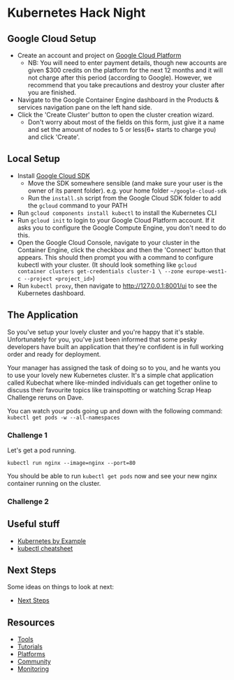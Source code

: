 # Kubernetes Hack Night

## Google Cloud Setup

* Create an account and project on [Google Cloud Platform](https://cloud.google.com/)
  * NB: You will need to enter payment details, though new accounts are given $300 credits on the platform for the next 12 months and it will not charge after this period (according to Google). However, we recommend that you take precautions and destroy your cluster after you are finished.
* Navigate to the Google Container Engine dashboard in the Products & services navigation pane on the left hand side.
* Click the 'Create Cluster' button to open the cluster creation wizard.
  * Don't worry about most of the fields on this form, just give it a name and set the amount of nodes to 5 or less(6+ starts to charge you) and click 'Create'.

## Local Setup

* Install [Google Cloud SDK](https://cloud.google.com/sdk/)
  * Move the SDK somewhere sensible (and make sure your user is the owner of its parent folder). e.g. your home folder `~/google-cloud-sdk`
  * Run the `install.sh` script from the Google Cloud SDK folder to add the `gcloud` command to your PATH
* Run `gcloud components install kubectl` to install the Kubernetes CLI
* Run `gcloud init` to login to your Google Cloud Platform account. If it asks you to configure the Google Compute Engine, you don't need to do this.
* Open the Google Cloud Console, navigate to your cluster in the Container Engine, click the checkbox and then the 'Connect' button that appears. This should then prompt you with a command to configure kubectl with your cluster. (It should look something like `gcloud container clusters get-credentials cluster-1 \
    --zone europe-west1-c --project <project_id>`)
* Run `kubectl proxy`, then navigate to http://127.0.0.1:8001/ui to see the Kubernetes dashboard.

## The Application

So you've setup your lovely cluster and you're happy that it's stable. Unfortunately for you, you've just been informed that some pesky developers have built an application that they're confident is in full working order and ready for deployment.

Your manager has assigned the task of doing so to you, and he wants you to use your lovely new Kubernetes cluster. It's a simple chat application called Kubechat where like-minded individuals can get together online to discuss their favourite topics like trainspotting or watching Scrap Heap Challenge reruns on Dave.

You can watch your pods going up and down with the following command:
`kubectl get pods -w --all-namespaces`

### Challenge 1

Let's get a pod running.

`kubectl run nginx --image=nginx --port=80`

You should be able to run `kubectl get pods` now and see your new nginx container running on the cluster.



### Challenge 2



## Useful stuff

* [Kubernetes by Example](http://kubernetesbyexample.com/)
* [kubectl cheatsheet](https://kubernetes.io/docs/user-guide/kubectl-cheatsheet/)

## Next Steps

Some ideas on things to look at next:

* [Next Steps](NEXTSTEPS.md)

## Resources

* [Tools](resources/tools.md)
* [Tutorials](resources/tutorials.md)
* [Platforms](resources/platforms.md)
* [Community](resources/community.md)
* [Monitoring](resources/monitoring.md)
